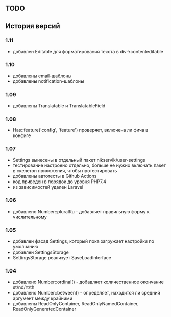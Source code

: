 ## TODO

## История версий
### 1.11
- добавлен Editable для форматирования текста в div->contenteditable

### 1.10
- добавлены email-шаблоны
- добавлены notification-шаблоны

### 1.09
- добавлены Translatable и TranslatableField

### 1.08
- Has::feature('config', 'feature') проверяет, включена ли фича в конфиге

### 1.07
- Settings вынесены в отдельный пакет nikservik/user-settings
- тестирование настроено отдельно, больше не нужно включать пакет в скелетон приложения, чтобы протестировать
- добавлены автотесты в Github Actions
- код приведен в порядок до уровня PHP7.4
- из зависимостей удален Laravel

### 1.06
- добавлено Number::pluralRu - добавляет правильную форму к числительному

### 1.05
- добавлен фасад Settings, который пока загружает настройки по умолчанию
- добавлен SettingsStorage
- SettingsStorage реализует SaveLoadInterface

### 1.04
- добавлено Number::ordinal() - добавляет количественное окончание st/nd/rt/th
- добавлено Number::between() - определяет, находится ли средний аргумент между крайними
- добавлены ReadOnlyContainer, ReadOnlyNamedContainer, ReadOnlyGeneratedContainer
